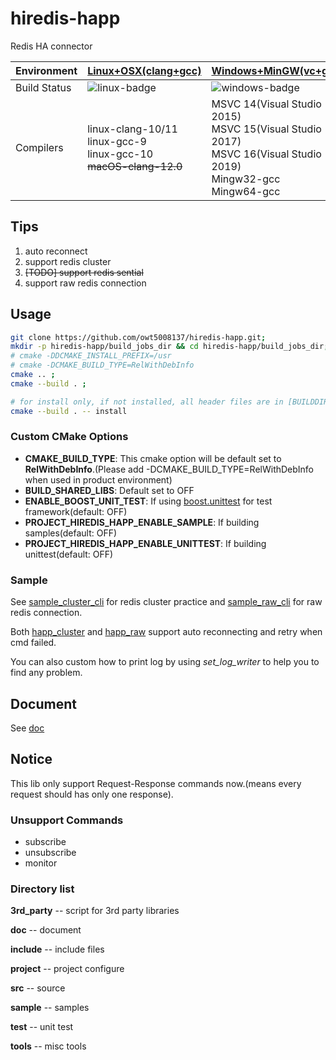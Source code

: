 # hiredis-happ

Redis HA connector

Environment  | [Linux+OSX(clang+gcc)][linux-link] | [Windows+MinGW(vc+gcc)][windows-link] 
-------------|------------------------------------|-------------------------------------------
Build Status | ![linux-badge]                     | ![windows-badge]
Compilers | linux-clang-10/11 <br /> linux-gcc-9 <br /> linux-gcc-10 <br /> ~~macOS-clang-12.0~~ <br /> | MSVC 14(Visual Studio 2015) <br /> MSVC 15(Visual Studio 2017) <br /> MSVC 16(Visual Studio 2019) <br /> Mingw32-gcc <br /> Mingw64-gcc

[linux-badge]: https://github.com/owt5008137/hiredis-happ/actions/workflows/main.yml/badge.svg "Github action build status"
[linux-link]:  https://github.com/owt5008137/hiredis-happ/actions/workflows/main.yml "Github action build status"
[windows-badge]: https://ci.appveyor.com/api/projects/status/tp0bkc9ltorakfvs?svg=true "AppVeyor build status"
[windows-link]:  https://ci.appveyor.com/project/owt5008137/hiredis-happ "AppVeyor build status"

## Tips

1. auto reconnect
2. support redis cluster
3. ~~[TODO] support redis sential~~
4. support raw redis connection

## Usage


```bash
git clone https://github.com/owt5008137/hiredis-happ.git;
mkdir -p hiredis-happ/build_jobs_dir && cd hiredis-happ/build_jobs_dir;
# cmake -DDCMAKE_INSTALL_PREFIX=/usr
# cmake -DCMAKE_BUILD_TYPE=RelWithDebInfo
cmake .. ;
cmake --build . ;

# for install only, if not installed, all header files are in [BUILDDIR]/include, all libraries files are in [BUILDDIR]/lib
cmake --build . -- install
```

### Custom CMake Options

+ **CMAKE_BUILD_TYPE**: This cmake option will be default set to **RelWithDebInfo**.(Please add -DCMAKE_BUILD_TYPE=RelWithDebInfo when used in product environment)
+ **BUILD_SHARED_LIBS**: Default set to OFF
+ **ENABLE_BOOST_UNIT_TEST**: If using [boost.unittest](http://www.boost.org/libs/test/doc/html/index.html) for test framework(default: OFF)
+ **PROJECT_HIREDIS_HAPP_ENABLE_SAMPLE**: If building samples(default: OFF)
+ **PROJECT_HIREDIS_HAPP_ENABLE_UNITTEST**:  If building unittest(default: OFF)

### Sample

See [sample_cluster_cli](sample/sample_cluster_cli) for redis cluster practice and [sample_raw_cli](sample/sample_raw_cli) for raw redis connection.

Both [happ_cluster](include/detail/happ_cluster.h) and [happ_raw](include/detail/happ_raw.h) support auto reconnecting and retry when cmd failed.

You can also custom how to print log by using *set_log_writer* to help you to find any problem.

## Document

See [doc](doc) 

## Notice

This lib only support Request-Response commands now.(means every request should has only one response).

### Unsupport Commands

+ subscribe
+ unsubscribe
+ monitor

### Directory list

**3rd_party**   -- script for 3rd party  libraries

**doc**         -- document

**include**     -- include files

**project**     -- project configure

**src**         -- source

**sample**      -- samples

**test**        -- unit test

**tools**       -- misc tools